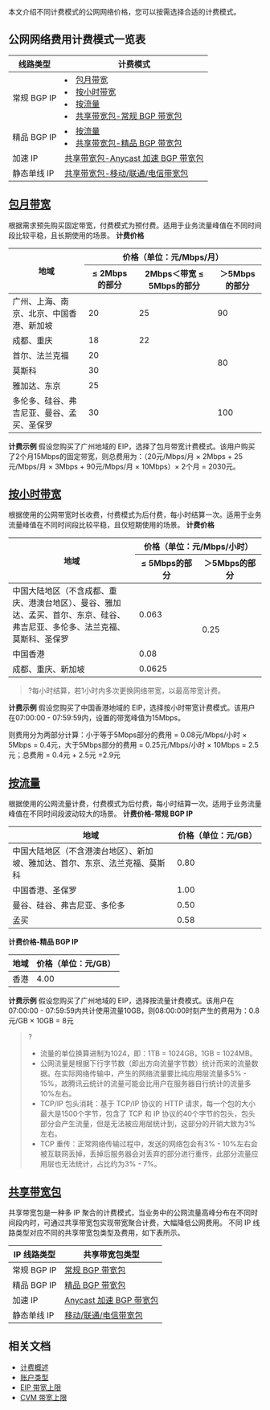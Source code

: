 本文介绍不同计费模式的公网网络价格，您可以按需选择合适的计费模式。


## 公网网络费用计费模式一览表[](id:ylb)

| 线路类型 | 计费模式 | 
|---------|---------|
| 常规 BGP IP | <li>[包月带宽](#monthly)</li><li>[按小时带宽](#by-hour)</li><li>[按流量](#by-traffic)</li> <li>[共享带宽包-常规 BGP 带宽包](https://cloud.tencent.com/document/product/684/15255#bgp)</li>| 
| 精品 BGP IP | <li>[按流量](#by-traffic)</li> <li>[共享带宽包-精品 BGP 带宽包](https://cloud.tencent.com/document/product/684/15255#cn2)</li> | 
| 加速 IP | [共享带宽包-Anycast 加速 BGP 带宽包](https://cloud.tencent.com/document/product/684/15255#anycast) | 
| 静态单线 IP |[共享带宽包-移动/联通/电信带宽包](https://cloud.tencent.com/document/product/684/15255#singleip)| 

## [包月带宽](id:monthly)
根据需求预先购买固定带宽，付费模式为预付费。适用于业务流量峰值在不同时间段比较平稳，且长期使用的场景。
**计费价格**
<table>
<thead>
<tr>
<th rowspan="2" width="30%">地域</th>
<th colspan="3"  style="text-align:center;">价格（单位：元/Mbps/月）</th>
</tr>
<tr>
<th width="20%">≤ 2Mbps的部分</th>
<th width="31%">2Mbps＜带宽 ≤ 5Mbps的部分 </th>
<th>＞5Mbps的部分</th>
</tr>
</thead>
<tbody><tr>
<td>广州、上海、南京、北京、中国香港、新加坡   </td>
<td>20   </td>
<td>25</td>
<td>90</td>
</tr>
<tr>
<td>成都、重庆  </td>
<td>18</td>
<td>22</td>
<td rowspan="5">80</td>
</tr>
<tr>
<td >首尔、法兰克福   </td>
<td colspan="2">20</td>
</tr>
<tr>
<td >莫斯科</td>
<td colspan="2">30</td>
</tr>
<tr>
<td >雅加达、东京</td>
<td colspan="2">25</td>
</tr>
<tr>
<tr>
<td>多伦多、硅谷、弗吉尼亚、曼谷、孟买、圣保罗</td>
<td colspan="2">30   </td>
<td >100</td>
</tr>
</tbody></table>

**计费示例**
假设您购买了广州地域的 EIP，选择了包月带宽计费模式。该用户购买了2个月15Mbps的固定带宽，则总费用为：（20元/Mbps/月 × 2Mbps + 25元/Mbps/月 × 3Mbps + 90元/Mbps/月 × 10Mbps）× 2个月  = 2030元。

##  [按小时带宽](id:by-hour)
根据使用的公网带宽时长收费，付费模式为后付费，每小时结算一次。适用于业务流量峰值在不同时间段比较平稳，且仅短期使用的场景。
**计费价格**
<table>
<thead>
<tr>
<th rowspan="2" width="50%">地域</th>
<th colspan="2" style="text-align:center;">价格（单位：元/Mbps/小时）</th>
</tr>
<tr>
<th>≤ 5Mbps的部分</th>
<th>＞5Mbps的部分</th>
</tr>
</thead>
<tbody><tr>
<td>中国大陆地区（不含成都、重庆、港澳台地区）、曼谷、雅加达、孟买、首尔、东京、硅谷、弗吉尼亚、多伦多、法兰克福、莫斯科、圣保罗</td>
<td>0.063</td>
<td rowspan="3">0.25</td>
</tr>
<tr>
<td>中国香港</td>
<td>0.08</td>
</tr>
<tr>
<td>成都、重庆、新加坡</td>
<td>0.0625</td>
</tr>
</tbody></table>

> ?每小时结算，若1小时内多次更换网络带宽，以最高带宽计费。
> 
**计费示例**
假设您购买了中国香港地域的 EIP，选择按小时带宽计费模式。该用户在07:00:00 - 07:59:59内，设置的带宽峰值为15Mbps。

则费用分为两部分计算：小于等于5Mbps部分的费用 = 0.08元/Mbps/小时 ×  5Mbps = 0.4元，大于5Mbps部分的费用 =  0.25元/Mbps/小时 × 10Mbps = 2.5元；总费用 = 0.4元 + 2.5元 =2.9元

## [按流量](id:by-traffic)
根据使用的公网流量计费，付费模式为后付费，每小时结算一次。适用于业务流量峰值在不同时间段波动较大的场景。
**计费价格-常规 BGP IP**
<table>
<thead>
<tr>
<th rowspan="2" width="65%">地域</th>
<th colspan="2" style="text-align:center;">价格（单位：元/GB）</th>
</tr>
</thead>
<tbody><tr>
<td>中国大陆地区（不含港澳台地区）、新加坡、雅加达、首尔、东京、法兰克福、莫斯科</td>
<td>0.80</td>
</tr>
<tr>
<td>中国香港、圣保罗</td>
<td>1.00 </td>
</tr>
<tr>
<td>曼谷、硅谷、弗吉尼亚、多伦多</td>
<td>0.50</td>
</tr>
</tr>
<tr>
<td>孟买</td>
<td>0.58</td>
</tr>
</tbody></table>

**计费价格-精品 BGP IP**

| 地域 | 价格（单位：元/GB） | 
|---------|---------|
| 香港 | 4.00 | 


**计费示例**
假设您购买了广州地域的 EIP，选择按流量计费模式。该用户在07:00:00 - 07:59:59内共计使用流量10GB，则08:00:00时刻产生的费用为：0.8元/GB × 10GB = 8元
> ?
> - 流量的单位换算进制为1024，即：1TB = 1024GB，1GB = 1024MB。
> - 公网流量是根据下行字节数（即出方向流量字节数）统计而来的流量数据。在实际网络传输中，产生的网络流量要比纯应用层流量多5% - 15%，故腾讯云统计的流量可能会比用户在服务器自行统计的流量多10%左右。
>  - TCP/IP 包头消耗：基于 TCP/IP 协议的 HTTP 请求，每一个包的大小最大是1500个字节，包含了 TCP 和 IP 协议的40个字节的包头，包头部分会产生流量，但是无法被应用层统计到，这部分的开销大致为3%左右。
>  - TCP 重传：正常网络传输过程中，发送的网络包会有3% - 10%左右会被互联网丢掉，丢掉后服务器会对丢弃的部分进行重传，此部分流量应用层也无法统计，占比约为3% - 7%。
> 


## [共享带宽包](id:bwp)
共享带宽包是一种多 IP 聚合的计费模式，当业务中的公网流量高峰分布在不同时间段内时，可通过共享带宽包实现带宽聚合计费，大幅降低公网费用。
不同 IP 线路类型对应不同的共享带宽包类型及费用，如下表所示。
<table>
<thead>
<tr>
<th>IP 线路类型</th>
<th>共享带宽包类型</th>
</tr>
</thead>
<tbody><tr>
<td>常规 BGP IP</td>
<td><a href="https://cloud.tencent.com/document/product/684/15255#bgp">常规 BGP 带宽包</a></td>
</tr>
<tr>
<td>精品 BGP IP</td>
<td><a href="https://cloud.tencent.com/document/product/684/15255#cn2">精品 BGP 带宽包</a></td>
</tr>
<tr>
<td>加速 IP</td>
<td><a href="https://cloud.tencent.com/document/product/684/15255#anycast">Anycast 加速 BGP 带宽包</a></td>
</tr>
<tr>
<td>静态单线 IP</td>
<td><a href="https://cloud.tencent.com/document/product/684/15255#singleip">移动/联通/电信带宽包</a></td>
</tr>
</tbody></table>


## 相关文档
- [计费概述](https://cloud.tencent.com/document/product/1199/41692)
- [账户类型](https://cloud.tencent.com/document/product/1199/49090)
- [EIP 带宽上限](https://cloud.tencent.com/document/product/1199/48333)
- [CVM 带宽上限](https://cloud.tencent.com/document/product/213/12523)
